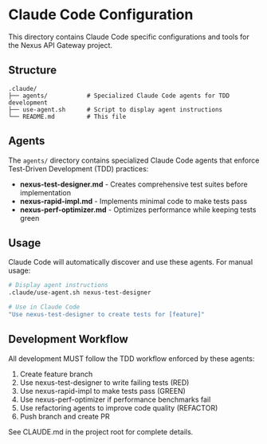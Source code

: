 # Claude Code Configuration

This directory contains Claude Code specific configurations and tools for the Nexus API Gateway project.

## Structure

```
.claude/
├── agents/           # Specialized Claude Code agents for TDD development
├── use-agent.sh      # Script to display agent instructions
└── README.md         # This file
```

## Agents

The `agents/` directory contains specialized Claude Code agents that enforce Test-Driven Development (TDD) practices:

- **nexus-test-designer.md** - Creates comprehensive test suites before implementation
- **nexus-rapid-impl.md** - Implements minimal code to make tests pass
- **nexus-perf-optimizer.md** - Optimizes performance while keeping tests green

## Usage

Claude Code will automatically discover and use these agents. For manual usage:

```bash
# Display agent instructions
.claude/use-agent.sh nexus-test-designer

# Use in Claude Code
"Use nexus-test-designer to create tests for [feature]"
```

## Development Workflow

All development MUST follow the TDD workflow enforced by these agents:

1. Create feature branch
2. Use nexus-test-designer to write failing tests (RED)
3. Use nexus-rapid-impl to make tests pass (GREEN)
4. Use nexus-perf-optimizer if performance benchmarks fail
5. Use refactoring agents to improve code quality (REFACTOR)
6. Push branch and create PR

See CLAUDE.md in the project root for complete details.